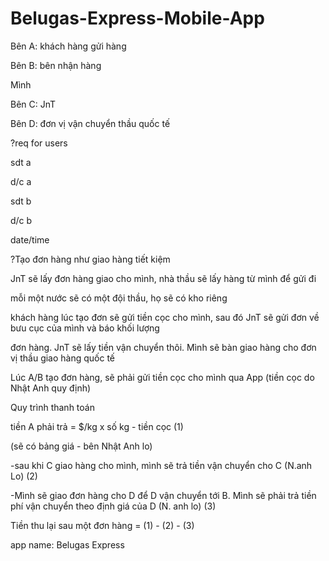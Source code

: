 # Belugas-Express-Mobile-App

Bên A: khách hàng gửi hàng

Bên B: bên nhận hàng

Mình

Bên C: JnT

Bên D: đơn vị vận chuyển thầu quốc tế

?req for users

sdt a

d/c a


sdt b

d/c b


date/time


?Tạo đơn hàng như giao hàng tiết kiệm

JnT sẽ lấy đơn hàng giao cho mình, nhà thầu sẽ lấy hàng từ mình để gửi đi

mỗi một nước sẽ có một đội thầu, họ sẽ có kho riêng


khách hàng lúc tạo đơn sẽ gửi tiền cọc cho mình, sau đó JnT sẽ gửi đơn về bưu cục của mình và báo khối lượng

đơn hàng. JnT sẽ lấy tiền vận chuyển thôi. Mình sẽ bàn giao hàng cho đơn vị thầu giao hàng quốc tế


Lúc A/B tạo đơn hàng, sẽ phải gửi tiền cọc cho mình qua App (tiền cọc do Nhật Anh quy định)

Quy trình thanh toán

tiền A phải trả =  $/kg x số kg - tiền cọc (1)

(sẽ có bảng giá -  bên Nhật Anh lo)

-sau khi C giao hàng cho mình, mình sẽ trả tiền vận chuyển cho C (N.anh Lo) (2)

-Mình sẽ giao đơn hàng cho D để D vận chuyển tới B. Mình sẽ phải trả tiền phí vận chuyển theo định giá của D 
(N. anh lo) (3)

Tiền thu lại sau một đơn hàng =  (1) - (2) - (3) 

app name: Belugas Express
